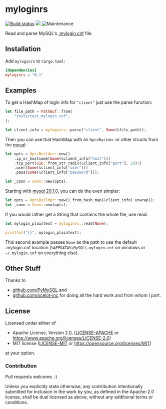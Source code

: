# myloginrs
[![Build status](https://img.shields.io/github/workflow/status/rjcortese/myloginrs/ci)](https://github.com/rjcortese/myloginrs/actions)
[![](https://img.shields.io/crates/v/myloginrs)](https://crates.io/crates/myloginrs)
![Maintenance](https://img.shields.io/badge/maintenance-passively--maintained-yellowgreen.svg)

Read and parse MySQL's
[.mylogin.cnf](https://dev.mysql.com/doc/refman/5.7/en/mysql-config-editor.html)
file.

## Installation
Add `myloginrs` to `Cargo.toml`:

```toml
[dependencies]
myloginrs = "0.1"
```


## Examples

To get a HashMap of login info for `"client"` just use the parse function:

```rust
let file_path = PathBuf::from(
    "tests/test_mylogin.cnf",
);

let client_info = myloginrs::parse("client", Some(&file_path));
```

Then you can use that HashMap with an `OptsBuilder` or other structs
from the [mysql](https://crates.io/crates/mysql):

```rust
let opts = OptsBuilder::new()
    .ip_or_hostname(Some(&client_info["host"]))
    .tcp_port(u16::from_str_radix(&client_info["port"], 10)?)
    .user(Some(&client_info["user"]))
    .pass(Some(&client_info["password"]));

let _conn = Conn::new(opts);
```

Starting with [mysql 20.1.0](https://crates.io/crates/mysql/20.1.0),
you can do the even simpler:

```rust
let opts = OptsBuilder::new().from_hash_map(&client_info).unwrap();
let _conn = Conn::new(opts);
```

If you would rather get a String that contains the whole file,
use read:

```rust
let mylogin_plaintext = myloginrs::read(None);

println!("{}", mylogin_plaintext);
```

This second example passes `None` as the path to use the
default .mylogin.cnf location (`%APPDATA%\MySQL\.mylogin.cnf` on windows or
`~/.mylogin.cnf` on everything else).


## Other Stuff

Thanks to
 * [github.com/PyMySQL](https://github.com/PyMySQL/myloginpath)
and
 * [github.com/ocelot-inc](https://github.com/ocelot-inc/ocelotgui/blob/master/readmylogin.c)
for doing all the hard work and from whom I port.


## License

Licensed under either of

* Apache License, Version 2.0, ([LICENSE-APACHE](LICENSE-APACHE) or https://www.apache.org/licenses/LICENSE-2.0)
* MIT license ([LICENSE-MIT](LICENSE-MIT) or https://opensource.org/licenses/MIT)

at your option.


### Contribution

Pull requests welcome. :)

Unless you explicitly state otherwise, any contribution intentionally
submitted for inclusion in the work by you, as defined in the Apache-2.0
license, shall be dual licensed as above, without any additional terms or
conditions.
